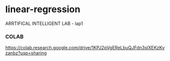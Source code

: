 # linear-regression
ARRTIFICAL INTELLIGENT LAB - lap1

### COLAB
https://colab.research.google.com/drive/1KPJ2pVgEReLbuQJFdn3slXEKzKvzanbz?usp=sharing

